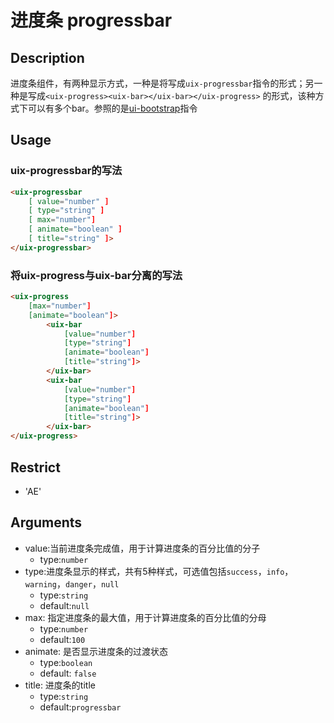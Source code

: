 # 进度条 progressbar
## Description
进度条组件，有两种显示方式，一种是将写成`uix-progressbar`指令的形式；另一种是写成`<uix-progress><uix-bar></uix-bar></uix-progress>`
的形式，该种方式下可以有多个bar。参照的是[ui-bootstrap](https://github.com/angular-ui/bootstrap/tree/master/src/progressbar)指令

## Usage

### uix-progressbar的写法

``` html
<uix-progressbar
    [ value="number" ]
    [ type="string" ]
    [ max="number"]
    [ animate="boolean" ]
    [ title="string" ]>
</uix-progressbar>
```

### 将uix-progress与uix-bar分离的写法

``` html
<uix-progress
    [max="number"]
    [animate="boolean"]>
        <uix-bar
            [value="number"]
            [type="string"]
            [animate="boolean"]
            [title="string"]>
        </uix-bar>
        <uix-bar
            [value="number"]
            [type="string"]
            [animate="boolean"]
            [title="string"]>
        </uix-bar>
</uix-progress>
```

## Restrict
- 'AE'

## Arguments

- value:当前进度条完成值，用于计算进度条的百分比值的分子
    - type:`number`
- type:进度条显示的样式，共有5种样式，可选值包括`success`，`info`，`warning`，`danger`，`null`
    - type:`string`
    - default:`null`
- max: 指定进度条的最大值，用于计算进度条的百分比值的分母
    - type:`number`
    - default:`100`
- animate: 是否显示进度条的过渡状态
    - type:`boolean`
    - default: `false`
- title: 进度条的title
    - type:`string`
    - default:`progressbar`
